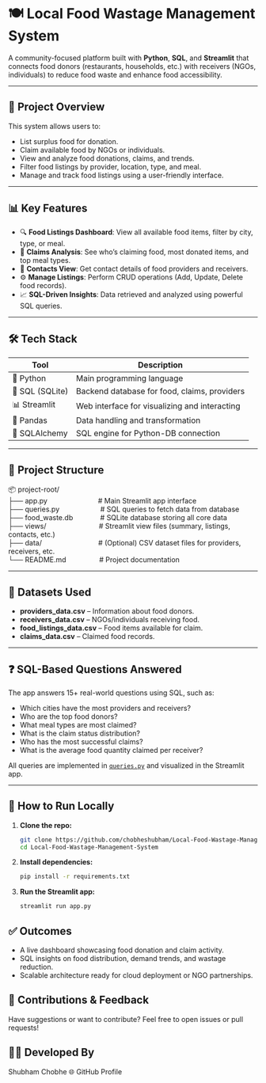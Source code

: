 # 🍽️ Local Food Wastage Management System

A community-focused platform built with **Python**, **SQL**, and **Streamlit** that connects food donors (restaurants, households, etc.) with receivers (NGOs, individuals) to reduce food waste and enhance food accessibility.

---

## 🧠 Project Overview

This system allows users to:
- List surplus food for donation.
- Claim available food by NGOs or individuals.
- View and analyze food donations, claims, and trends.
- Filter food listings by provider, location, type, and meal.
- Manage and track food listings using a user-friendly interface.

---

## 📊 Key Features

- 🔍 **Food Listings Dashboard**: View all available food items, filter by city, type, or meal.
- 🧾 **Claims Analysis**: See who’s claiming food, most donated items, and top meal types.
- 📇 **Contacts View**: Get contact details of food providers and receivers.
- ⚙️ **Manage Listings**: Perform CRUD operations (Add, Update, Delete food records).
- 📈 **SQL-Driven Insights**: Data retrieved and analyzed using powerful SQL queries.

---

## 🛠️ Tech Stack

| Tool | Description |
|------|-------------|
| 🐍 Python | Main programming language |
| 🧮 SQL (SQLite) | Backend database for food, claims, providers |
| 📊 Streamlit | Web interface for visualizing and interacting |
| 🧠 Pandas | Data handling and transformation |
| 🧵 SQLAlchemy | SQL engine for Python-DB connection |

---

## 📁 Project Structure

📦 project-root/\
├── app.py &nbsp;&nbsp;&nbsp;&nbsp;&nbsp;&nbsp;&nbsp;&nbsp;&nbsp;&nbsp;&nbsp;&nbsp;&nbsp;&nbsp;&nbsp;&nbsp;&nbsp;&nbsp;&nbsp;&nbsp;&nbsp;&nbsp;&nbsp;&nbsp;             # Main Streamlit app interface\
├── queries.py &nbsp;&nbsp;&nbsp;&nbsp;&nbsp;&nbsp;&nbsp;&nbsp;&nbsp;&nbsp;&nbsp;&nbsp;&nbsp;&nbsp;&nbsp;&nbsp;&nbsp;&nbsp;&nbsp;         # SQL queries to fetch data from database\
├── food_waste.db &nbsp;&nbsp;&nbsp;&nbsp;&nbsp;&nbsp;&nbsp;&nbsp;&nbsp;&nbsp;&nbsp;&nbsp;      # SQLite database storing all core data\
├── views/ &nbsp;&nbsp;&nbsp;&nbsp;&nbsp;&nbsp;&nbsp;&nbsp;&nbsp;&nbsp;&nbsp;&nbsp;&nbsp;&nbsp;&nbsp;&nbsp;&nbsp;&nbsp;&nbsp;&nbsp;&nbsp;&nbsp;&nbsp;&nbsp;&nbsp;            # Streamlit view files (summary, listings, contacts, etc.)\
├── data/ &nbsp;&nbsp;&nbsp;&nbsp;&nbsp;&nbsp;&nbsp;&nbsp;&nbsp;&nbsp;&nbsp;&nbsp;&nbsp;&nbsp;&nbsp;&nbsp;&nbsp;&nbsp;&nbsp;&nbsp;&nbsp;&nbsp;&nbsp;&nbsp;&nbsp;&nbsp;&nbsp;              # (Optional) CSV dataset files for providers, receivers, etc.\
└── README.md &nbsp;&nbsp;&nbsp;&nbsp;&nbsp;&nbsp;&nbsp;&nbsp;&nbsp;&nbsp;&nbsp;&nbsp;&nbsp;&nbsp;&nbsp;          # Project documentation

---

## 📂 Datasets Used

- **providers_data.csv** – Information about food donors.
- **receivers_data.csv** – NGOs/individuals receiving food.
- **food_listings_data.csv** – Food items available for claim.
- **claims_data.csv** – Claimed food records.

---

## ❓ SQL-Based Questions Answered

The app answers 15+ real-world questions using SQL, such as:
- Which cities have the most providers and receivers?
- Who are the top food donors?
- What meal types are most claimed?
- What is the claim status distribution?
- Who has the most successful claims?
- What is the average food quantity claimed per receiver?

All queries are implemented in [`queries.py`](queries.py) and visualized in the Streamlit app.

---

## 🚀 How to Run Locally

1. **Clone the repo:**
   ```bash
   git clone https://github.com/chobheshubham/Local-Food-Wastage-Management-System.git
   cd Local-Food-Wastage-Management-System

2. **Install dependencies:**
   ```bash
   pip install -r requirements.txt
   
3. **Run the Streamlit app:**
   ```bash
   streamlit run app.py

## ✅ Outcomes
- A live dashboard showcasing food donation and claim activity.
- SQL insights on food distribution, demand trends, and wastage reduction.
- Scalable architecture ready for cloud deployment or NGO partnerships.

## 🙌 Contributions & Feedback
Have suggestions or want to contribute? Feel free to open issues or pull requests!

## 👨‍💻 Developed By
Shubham Chobhe
🌐 GitHub Profile
